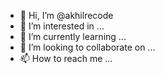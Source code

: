 - 👋 Hi, I’m @akhilrecode
- 👀 I’m interested in ...
- 🌱 I’m currently learning ...
- 💞️ I’m looking to collaborate on ...
- 📫 How to reach me ...

<!---
akhilrecode/akhilrecode is a ✨ special ✨ repository because its `README.md` (this file) appears on your GitHub profile.
You can click the Preview link to take a look at your changes.
--->

